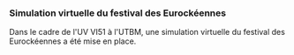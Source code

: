 ### Simulation virtuelle du festival des Eurockéennes

Dans le cadre de l'UV VI51 à l'UTBM, une simulation virtuelle du festival des
Eurockéennes a été mise en place.
